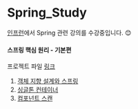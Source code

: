 # Spring_Study
[인프런](https://www.inflearn.com/)에서 Spring 관련 강의를 수강중입니다. 😊
<br/>
#### 스프링 핵심 원리 - 기본편 
프로젝트 파일 [링크](https://github.com/kong0527/Spring_Study/tree/master/core)
1. [객체 지향 설계와 스프링](https://github.com/kong0527/Spring_basic/blob/master/%EA%B0%95%EC%9D%98%20%EB%82%B4%EC%9A%A9%20%EC%A0%95%EB%A6%AC/1.%20%EA%B0%9D%EC%B2%B4%20%EC%A7%80%ED%96%A5%20%EC%84%A4%EA%B3%84%EC%99%80%20%EC%8A%A4%ED%94%84%EB%A7%81.md)
2. [싱글톤 컨테이너](https://github.com/kong0527/Spring_basic/blob/master/%EA%B0%95%EC%9D%98%20%EB%82%B4%EC%9A%A9%20%EC%A0%95%EB%A6%AC/5.%20%EC%8B%B1%EA%B8%80%ED%86%A4%20%EC%BB%A8%ED%85%8C%EC%9D%B4%EB%84%88.md)
3. [컴포넌트 스캔](https://github.com/kong0527/Spring_Study/blob/master/%EA%B0%95%EC%9D%98%20%EB%82%B4%EC%9A%A9%20%EC%A0%95%EB%A6%AC/6.%20%EC%BB%B4%ED%8F%AC%EB%84%8C%ED%8A%B8%20%EC%8A%A4%EC%BA%94.md)
